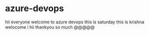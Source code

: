 # azure-devops
hii everyone welcome to azure devops
this is saturday
this is krishna
welocome
i hii thankyou so much @@@@@ 
